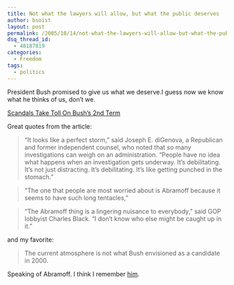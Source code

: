 ```yaml
---
title: Not what the lawyers will allow, but what the public deserves
author: bsoist
layout: post
permalink: /2005/10/14/not-what-the-lawyers-will-allow-but-what-the-public-deserves/
dsq_thread_id:
  - 48187819
categories:
  - Freedom
tags:
  - politics
---
```

President Bush promised to give us what we deserve.I guess now we know what he thinks of us, don&#8217;t we.

[Scandals Take Toll On Bush&#8217;s 2nd Term][1]

Great quotes from the article:  


> &#8220;It looks like a perfect storm,&#8221; said Joseph E. diGenova, a Republican and former independent counsel, who noted that so many investigations can weigh on an administration. &#8220;People have no idea what happens when an investigation gets underway. It&#8217;s debilitating. It&#8217;s not just distracting. It&#8217;s debilitating. It&#8217;s like getting punched in the stomach.&#8221;

> &#8220;The one that people are most worried about is Abramoff because it seems to have such long tentacles,&#8221;

> &#8220;The Abramoff thing is a lingering nuisance to everybody,&#8221; said GOP lobbyist Charles Black. &#8220;I don&#8217;t know who else might be caught up in it.&#8221;

and my favorite:  

> The current atmosphere is not what Bush envisioned as a candidate in 2000.

Speaking of Abramoff. I think I remember [him][2].

 [1]: http://www.washingtonpost.com/wp-dyn/content/article/2005/10/13/AR2005101301955.html
 [2]: http://bsoist.geexfiles.com/index.php/2005/06/22/indianzcom-news-gaming-leads-to-new-concerns-about-lobbyists/
